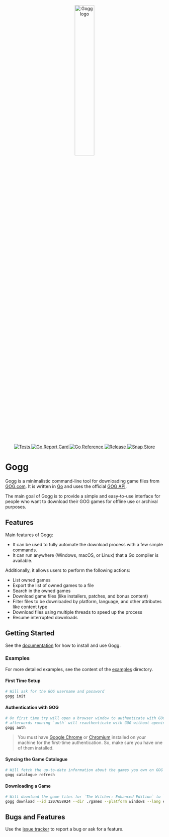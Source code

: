 <div align="center">
  <picture>
    <source media="(prefers-color-scheme: light)" srcset="assets/logo-v1.jpeg">
    <source media="(prefers-color-scheme: dark)" srcset="assets/logo-v1.jpeg">
    <img alt="Gogg logo" src="assets/logo-v1.jpeg" height="35%" width="35%">
  </picture>
</div>
<br>

<p align="center">
  <a href="https://github.com/habedi/gogg/actions/workflows/tests.yml">
    <img src="https://github.com/habedi/gogg/actions/workflows/tests.yml/badge.svg" alt="Tests">
  </a>
  <a href="https://goreportcard.com/report/github.com/habedi/gogg">
    <img src="https://goreportcard.com/badge/github.com/habedi/gogg" alt="Go Report Card">
  </a>
  <a href="https://pkg.go.dev/github.com/habedi/gogg">
    <img src="https://pkg.go.dev/badge/github.com/habedi/gogg.svg" alt="Go Reference">
  </a>
  <a href="https://github.com/habedi/gogg/releases/latest">
    <img src="https://img.shields.io/github/release/habedi/gogg.svg?style=flat-square" alt="Release">
  </a>
  <a href="https://snapcraft.io/gogg">
  <img src="https://snapcraft.io/gogg/badge.svg" alt="Snap Store">
  </a>

</p>

# Gogg

Gogg is a minimalistic command-line tool for downloading game files from [GOG.com](https://www.gog.com/).
It is written in [Go](https://golang.org/) and uses the
official [GOG API](https://gogapidocs.readthedocs.io/en/latest/index.html).

The main goal of Gogg is to provide a simple and easy-to-use interface for people who want to download their GOG games
for offline use or archival purposes.

## Features

Main features of Gogg:

- It can be used to fully automate the download process with a few simple commands.
- It can run anywhere (Windows, macOS, or Linux) that a Go compiler is available.

Additionally, it allows users to perform the following actions:

- List owned games
- Export the list of owned games to a file
- Search in the owned games
- Download game files (like installers, patches, and bonus content)
- Filter files to be downloaded by platform, language, and other attributes like content type
- Download files using multiple threads to speed up the process
- Resume interrupted downloads

## Getting Started

See the [documentation](docs/README.md) for how to install and use Gogg.

### Examples

For more detailed examples, see the content of the [examples](docs/examples/) directory.

#### First Time Setup

```bash
# Will ask for the GOG username and password
gogg init
```

#### Authentication with GOG

```bash
# On first time try will open a browser window to authenticate with GOG,
# afterwards running `auth` will reauthenticate with GOG without opening a browser window
gogg auth
```

> You must have [Google Chrome](https://www.google.com/chrome/) or [Chromium](https://www.chromium.org/) installed
on your machine for the first-time authentication. 
So, make sure you have one of them installed.

#### Syncing the Game Catalogue

```bash
# Will fetch the up-to-date information about the games you own on GOG
gogg catalogue refresh
```

#### Downloading a Game

```bash
# Will download the game files for `The Witcher: Enhanced Edition` to `./games` directory
gogg download --id 1207658924 --dir ./games --platform windows --lang en --dlcs true --extras true --resume true --threads 5
```

## Bugs and Features

Use the [issue tracker](github.com/habedi/gogg/issues) to report a bug or ask for a feature.
